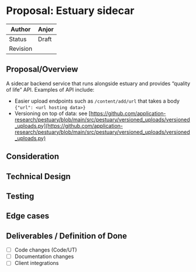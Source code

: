 # Proposal: Estuary sidecar

| Author | Anjor |
| --- | --- |
| Status | Draft |
| Revision |  |

## Proposal/Overview

A sidecar backend service that runs alongside estuary and provides “quality of life” API. Examples of API include:

- Easier upload endpoints such as `/content/add/url` that takes a body `{"url": <url hosting data>}`
- Versioning on top of data: see [https://github.com/application-research/pestuary/blob/main/src/pestuary/versioned_uploads/versioned_uploads.py](https://github.com/application-research/pestuary/blob/main/src/pestuary/versioned_uploads/versioned_uploads.py)

## Consideration

## Technical Design

## Testing

## Edge cases

## Deliverables / Definition of Done

- [ ]  Code changes (Code/UT)
- [ ]  Documentation changes
- [ ]  Client integrations